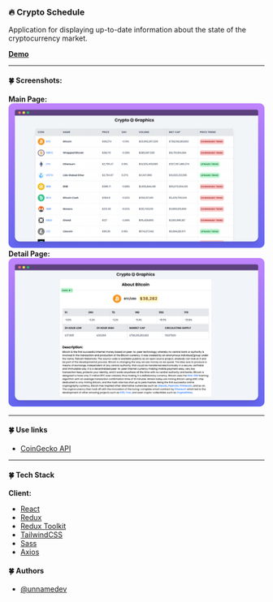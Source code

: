 ### 🔥 Crypto Schedule

Application for displaying up-to-date information about the state of the cryptocurrency market.

**[Demo](https://crypto-app-react-01.vercel.app/)**

----

#### 🍀 Screenshots:
**Main Page:**
![App Screenshot](images/screen.png)
**Detail Page:**
![App Screenshot](images/screen-detail.png)

-----

#### 🍀 Use links

- [CoinGecko API](https://api.coingecko.com/api/v3/coins/)

-----

#### 🍀 Tech Stack

**Client:**

- [React](https://ru.reactjs.org/)
- [Redux](https://redux.js.org/)
- [Redux Toolkit](https://redux-toolkit.js.org/)
- [TailwindCSS](https://tailwindcss.com/)
- [Sass](https://sass-lang.com/)
- [Axios](https://axios-http.com/docs/intro)

#### 🍀 Authors

- [@unnamedev](https://github.com/unnamedev)

